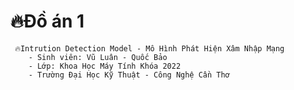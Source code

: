 # 🔥Đồ án 1

     🔥Intrution Detection Model - Mô Hình Phát Hiện Xâm Nhập Mạng
        - Sinh viên: Vũ Luân - Quốc Bảo
        - Lớp: Khoa Học Máy Tính Khóa 2022
        - Trường Đại Học Kỹ Thuật - Công Nghệ Cần Thơ
        
     
